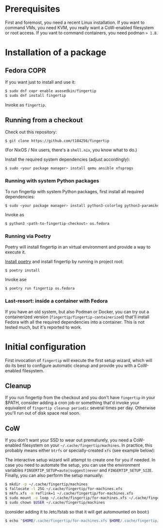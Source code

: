 # Prerequisites

First and foremost, you need a recent Linux installation.
If you want to command VMs, you need KVM,
you really want a CoW-enabled filesystem or root access.
If you vant to command containers, you need podman `> 1.8`.


# Installation of a package

## Fedora COPR

If you want just to install and use it:

``` bash
$ sudo dnf copr enable asosedkin/fingertip
$ sudo dnf install fingertip
```

Invoke as `fingertip`.


## Running from a checkout

Check out this repository:
``` bash
$ git clone https://github.com/t184256/fingertip
```

(For NixOS / Nix users, there's a `shell.nix`, you know what to do.)


Install the required system dependencies (adjust accordingly):
``` bash
$ sudo <your package manager> install qemu ansible xfsprogs
```

### Running with system Python packages

To run fingertip with system Python packages, first install all required dependencies:

``` bash
$ sudo <your package manager> install python3-colorlog python3-paramiko python3-pexpect python3-pyxdg python3-CacheControl python3-requests python3-requests-mock python3-fasteners python3-lockfile python3-cloudpickle python3-GitPython
```

Invoke as

``` bash
$ python3 <path-to-fingertip-checkout> os.fedora
```

### Running via Poetry

Poetry will install fingertip in an virtual environment and provide a way to execute it.

[Install poetry](https://python-poetry.org/docs/)
and install fingertip by running in project root:

``` bash
$ poetry install
```

Invoke ase

``` bash
$ poetry run fingertip os.fedora
```

### Last-resort: inside a container with Fedora

If you have an old system, but also Podman or Docker,
you can try out a containerized version
(`fingertip/fingertip-containerized`) that'll install
Fedora with all the required dependencies into a container.
This is not tested much, but it's reported to work.


# Initial configuration

First invocation of `fingertip` will execute the first setup wizard,
which will do its best to configure automatic cleanup and provide you
with a CoW-enabled filesystem.

## Cleanup

If you run fingertip from the checkout
and you don't have `fingertip` in your $PATH,
consider adding a cron job or something that'd invoke your equivalent of
`fingertip cleanup periodic` several times per day.
Otherwise you'll run out of disk space real soon.

## CoW

If you don't want your SSD to wear out prematurely,
you need a CoW-enabled filesystem on your `~/.cache/fingertip/machines`.
In practice, this probably means either `btrfs` or specially-created `xfs`
(see example below):

The interactive setup wizard will attempt to create one for you if needed.
In case you need to automate the setup, you can use the environment
variables `FINGERTIP_SETUP=auto|suggest|never` and `FINGERTIP_SETUP_SIZE`.
Finally, you can also perform the setup manually:

``` bash
$ mkdir -p ~/.cache/fingertip/machines
$ fallocate -l 25G ~/.cache/fingertip/for-machines.xfs
$ mkfs.xfs -m reflink=1 ~/.cache/fingertip/for-machines.xfs
$ sudo mount -o loop ~/.cache/fingertip/for-machines.xfs ~/.cache/fingertip/machines
$ sudo chown $USER ~/.cache/fingertip/machines
```

(consider adding it to /etc/fstab so that it will get automounted on boot:)
``` bash
$ echo "$HOME/.cache/fingertip/for-machines.xfs $HOME/.cache/fingertip/machines auto loop" | sudo tee -a /etc/fstab
```



